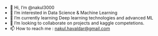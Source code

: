 - 👋 Hi, I’m @nakul3000
- 👀 I’m interested in Data Science & Machine Learning
- 🌱 I’m currently learning Deep learning technologies and advanced ML
- 💞️ I’m looking to collaborate on projects and kaggle competetions.
- 📫 How to reach me : nakul.havaldar@gmail.com

<!---
nakul3000/nakul3000 is a ✨ special ✨ repository because its `README.md` (this file) appears on your GitHub profile.
You can click the Preview link to take a look at your changes.
--->
